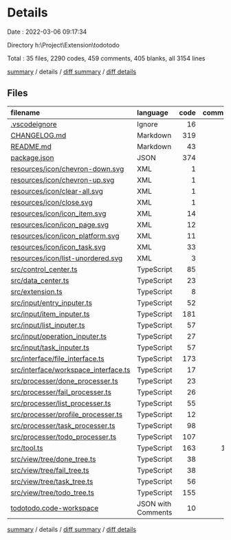 # Details

Date : 2022-03-06 09:17:34

Directory h:\Project\Extension\todotodo

Total : 35 files,  2290 codes, 459 comments, 405 blanks, all 3154 lines

[summary](results.md) / details / [diff summary](diff.md) / [diff details](diff-details.md)

## Files
| filename | language | code | comment | blank | total |
| :--- | :--- | ---: | ---: | ---: | ---: |
| [.vscodeignore](/.vscodeignore) | Ignore | 16 | 0 | 0 | 16 |
| [CHANGELOG.md](/CHANGELOG.md) | Markdown | 319 | 6 | 53 | 378 |
| [README.md](/README.md) | Markdown | 43 | 0 | 13 | 56 |
| [package.json](/package.json) | JSON | 374 | 0 | 0 | 374 |
| [resources/icon/chevron-down.svg](/resources/icon/chevron-down.svg) | XML | 1 | 0 | 0 | 1 |
| [resources/icon/chevron-up.svg](/resources/icon/chevron-up.svg) | XML | 1 | 0 | 0 | 1 |
| [resources/icon/clear-all.svg](/resources/icon/clear-all.svg) | XML | 1 | 0 | 0 | 1 |
| [resources/icon/close.svg](/resources/icon/close.svg) | XML | 1 | 0 | 0 | 1 |
| [resources/icon/icon_item.svg](/resources/icon/icon_item.svg) | XML | 14 | 1 | 1 | 16 |
| [resources/icon/icon_page.svg](/resources/icon/icon_page.svg) | XML | 12 | 1 | 1 | 14 |
| [resources/icon/icon_platform.svg](/resources/icon/icon_platform.svg) | XML | 11 | 1 | 1 | 13 |
| [resources/icon/icon_task.svg](/resources/icon/icon_task.svg) | XML | 33 | 1 | 1 | 35 |
| [resources/icon/list-unordered.svg](/resources/icon/list-unordered.svg) | XML | 3 | 0 | 1 | 4 |
| [src/control_center.ts](/src/control_center.ts) | TypeScript | 85 | 20 | 15 | 120 |
| [src/data_center.ts](/src/data_center.ts) | TypeScript | 23 | 5 | 5 | 33 |
| [src/extension.ts](/src/extension.ts) | TypeScript | 8 | 3 | 3 | 14 |
| [src/input/entry_inputer.ts](/src/input/entry_inputer.ts) | TypeScript | 52 | 16 | 14 | 82 |
| [src/input/item_inputer.ts](/src/input/item_inputer.ts) | TypeScript | 181 | 32 | 46 | 259 |
| [src/input/list_inputer.ts](/src/input/list_inputer.ts) | TypeScript | 57 | 16 | 17 | 90 |
| [src/input/operation_inputer.ts](/src/input/operation_inputer.ts) | TypeScript | 27 | 5 | 8 | 40 |
| [src/input/task_inputer.ts](/src/input/task_inputer.ts) | TypeScript | 57 | 16 | 17 | 90 |
| [src/interface/file_interface.ts](/src/interface/file_interface.ts) | TypeScript | 173 | 15 | 25 | 213 |
| [src/interface/workspace_interface.ts](/src/interface/workspace_interface.ts) | TypeScript | 17 | 7 | 3 | 27 |
| [src/processer/done_processer.ts](/src/processer/done_processer.ts) | TypeScript | 23 | 8 | 6 | 37 |
| [src/processer/fail_processer.ts](/src/processer/fail_processer.ts) | TypeScript | 26 | 13 | 6 | 45 |
| [src/processer/list_processer.ts](/src/processer/list_processer.ts) | TypeScript | 55 | 19 | 12 | 86 |
| [src/processer/profile_processer.ts](/src/processer/profile_processer.ts) | TypeScript | 12 | 7 | 3 | 22 |
| [src/processer/task_processer.ts](/src/processer/task_processer.ts) | TypeScript | 98 | 28 | 25 | 151 |
| [src/processer/todo_processer.ts](/src/processer/todo_processer.ts) | TypeScript | 107 | 48 | 29 | 184 |
| [src/tool.ts](/src/tool.ts) | TypeScript | 163 | 120 | 44 | 327 |
| [src/view/tree/done_tree.ts](/src/view/tree/done_tree.ts) | TypeScript | 38 | 16 | 9 | 63 |
| [src/view/tree/fail_tree.ts](/src/view/tree/fail_tree.ts) | TypeScript | 38 | 16 | 9 | 63 |
| [src/view/tree/task_tree.ts](/src/view/tree/task_tree.ts) | TypeScript | 56 | 16 | 12 | 84 |
| [src/view/tree/todo_tree.ts](/src/view/tree/todo_tree.ts) | TypeScript | 155 | 23 | 26 | 204 |
| [todotodo.code-workspace](/todotodo.code-workspace) | JSON with Comments | 10 | 0 | 0 | 10 |

[summary](results.md) / details / [diff summary](diff.md) / [diff details](diff-details.md)